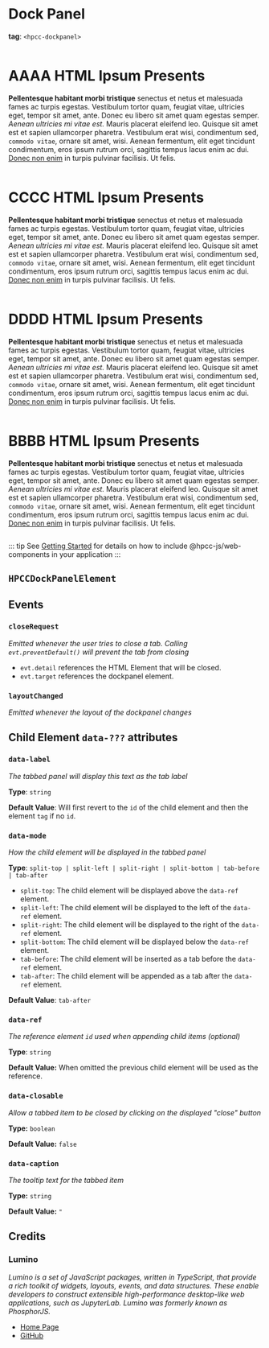 # Dock Panel

**tag**: `<hpcc-dockpanel>`

<ClientOnly>
  <hpcc-preview preview_border="0px" style="width:100%;height:600px">
    <hpcc-dockpanel style="width:100%;height:100%">
      <div id="one" data-label="AAAA" style="overflow:auto;min-width:48px;min-height:48px">
        <h1>AAAA HTML Ipsum Presents</h1>
        <p><strong>Pellentesque habitant morbi tristique</strong> senectus et netus et malesuada fames ac turpis egestas. Vestibulum tortor quam, feugiat vitae, ultricies eget, tempor sit amet, ante. Donec eu libero sit amet quam egestas semper. <em>Aenean ultricies mi vitae est.</em> Mauris placerat eleifend leo. Quisque sit amet est et sapien ullamcorper pharetra. Vestibulum erat wisi, condimentum sed, <code>commodo vitae</code>, ornare sit amet, wisi. Aenean fermentum, elit eget tincidunt condimentum, eros ipsum rutrum orci, sagittis tempus lacus enim ac dui. <a href="#">Donec non enim</a> in turpis pulvinar facilisis. Ut felis.</p>
      </div>
      <div id="three" data-mode="split-right" data-closable="true" style="overflow:auto;min-width:48px;min-height:48px">
        <h1>CCCC HTML Ipsum Presents</h1>
        <p><strong>Pellentesque habitant morbi tristique</strong> senectus et netus et malesuada fames ac turpis egestas. Vestibulum tortor quam, feugiat vitae, ultricies eget, tempor sit amet, ante. Donec eu libero sit amet quam egestas semper. <em>Aenean ultricies mi vitae est.</em> Mauris placerat eleifend leo. Quisque sit amet est et sapien ullamcorper pharetra. Vestibulum erat wisi, condimentum sed, <code>commodo vitae</code>, ornare sit amet, wisi. Aenean fermentum, elit eget tincidunt condimentum, eros ipsum rutrum orci, sagittis tempus lacus enim ac dui. <a href="#">Donec non enim</a> in turpis pulvinar facilisis. Ut felis.</p>
      </div>
      <div data-mode="tab-after" data-ref="three" data-caption="What no label!" style="overflow:auto;min-width:48px;min-height:48px">
        <h1>DDDD HTML Ipsum Presents</h1>
        <p><strong>Pellentesque habitant morbi tristique</strong> senectus et netus et malesuada fames ac turpis egestas. Vestibulum tortor quam, feugiat vitae, ultricies eget, tempor sit amet, ante. Donec eu libero sit amet quam egestas semper. <em>Aenean ultricies mi vitae est.</em> Mauris placerat eleifend leo. Quisque sit amet est et sapien ullamcorper pharetra. Vestibulum erat wisi, condimentum sed, <code>commodo vitae</code>, ornare sit amet, wisi. Aenean fermentum, elit eget tincidunt condimentum, eros ipsum rutrum orci, sagittis tempus lacus enim ac dui. <a href="#">Donec non enim</a> in turpis pulvinar facilisis. Ut felis.</p>
      </div>
      <div data-mode="split-bottom" data-ref="one" style="overflow:auto;min-width:48px;min-height:48px">
        <h1>BBBB HTML Ipsum Presents</h1>
        <p><strong>Pellentesque habitant morbi tristique</strong> senectus et netus et malesuada fames ac turpis egestas. Vestibulum tortor quam, feugiat vitae, ultricies eget, tempor sit amet, ante. Donec eu libero sit amet quam egestas semper. <em>Aenean ultricies mi vitae est.</em> Mauris placerat eleifend leo. Quisque sit amet est et sapien ullamcorper pharetra. Vestibulum erat wisi, condimentum sed, <code>commodo vitae</code>, ornare sit amet, wisi. Aenean fermentum, elit eget tincidunt condimentum, eros ipsum rutrum orci, sagittis tempus lacus enim ac dui. <a href="#">Donec non enim</a> in turpis pulvinar facilisis. Ut felis.</p>
      </div>
    </hpcc-dockpanel>
    <script>
      document.querySelector("hpcc-dockpanel").addEventListener("closeRequest", function (evt) {
        if (!confirm(`Close Tab "${evt.detail.tagName} #${evt.detail.id}"?`)) {
          evt.preventDefault();
        }
      });
    </script>
  </hpcc-preview>
</ClientOnly>

::: tip
See [Getting Started](../../../../README) for details on how to include @hpcc-js/web-components in your application
:::

## `HPCCDockPanelElement`

## Events

### `closeRequest`

_Emitted whenever the user tries to close a tab.  Calling `evt.preventDefault()` will prevent the tab from closing_

* `evt.detail` references the HTML Element that will be closed.
* `evt.target` references the dockpanel element.

### `layoutChanged`

_Emitted whenever the layout of the dockpanel changes_

## Child Element `data-???` attributes

### `data-label`

_The tabbed panel will display this text as the tab label_

**Type**: `string`

**Default Value**: Will first revert to the `id` of the child element and then the element `tag` if no `id`.

### `data-mode`

_How the child element will be displayed in the tabbed panel_

**Type**: `split-top | split-left | split-right | split-bottom | tab-before | tab-after`

* `split-top`: The child element will be displayed above the `data-ref` element.
* `split-left`: The child element will be displayed to the left of the `data-ref` element.
* `split-right`: The child element will be displayed to the right of the `data-ref` element.
* `split-bottom`: The child element will be displayed below the `data-ref` element.
* `tab-before`: The child element will be inserted as a tab before the `data-ref` element.
* `tab-after`: The child element will be appended as a tab after the `data-ref` element.

**Default Value**: `tab-after`

### `data-ref`

_The reference element `id` used when appending child items (optional)_

**Type**: `string`

**Default Value:**  When omitted the previous child element will be used as the reference.

### `data-closable`

_Allow a tabbed item to be closed by clicking on the displayed "close" button_

**Type:** `boolean`

**Default Value:** `false`

### `data-caption`

_The tooltip text for the tabbed item_

**Type:** `string`

**Default Value:** `"`

## Credits

### Lumino

_Lumino is a set of JavaScript packages, written in TypeScript, that provide a rich toolkit of widgets, layouts, events, and data structures. These enable developers to construct extensible high-performance desktop-like web applications, such as JupyterLab. Lumino was formerly known as PhosphorJS._

* [Home Page](https://lumino.readthedocs.io/en/latest/)
* [GitHub](https://github.com/jupyterlab/lumino)
